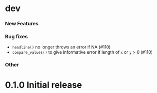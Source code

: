 # dev

### New Features

### Bug fixes

- `headline()` no longer throws an error if NA (#110)
- `compare_values()` to give informative error if length of `x` or `y` > 0 (#110)


### Other

# 0.1.0 Initial release
